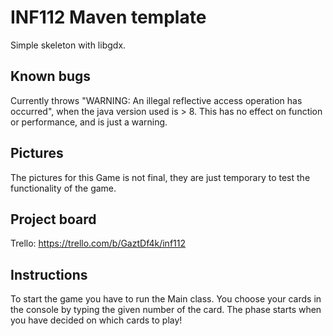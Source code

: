 # INF112 Maven template 
Simple skeleton with libgdx. 


## Known bugs
Currently throws "WARNING: An illegal reflective access operation has occurred", 
when the java version used is > 8. This has no effect on function or performance, and is just a warning.


## Pictures
The pictures for this Game is not final, they are just temporary to test the 
functionality of the game.


## Project board

Trello: https://trello.com/b/GaztDf4k/inf112

## Instructions
To start the game you have to run the Main class. 
You choose your cards in the console by typing 
the given number of the card. The phase starts
when you have decided on which cards to play!
